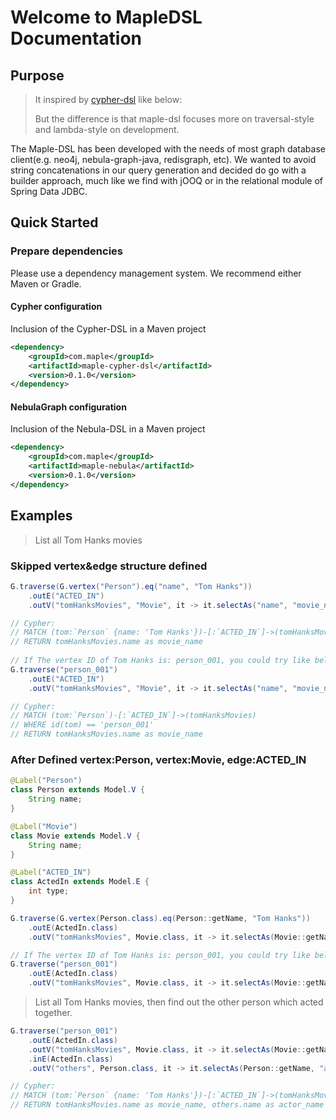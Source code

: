 # Welcome to MapleDSL Documentation

## Purpose
> It inspired by [cypher-dsl](https://github.com/neo4j-contrib/cypher-dsl) like below:
> 
> But the difference is that maple-dsl focuses more on traversal-style and lambda-style on development.

The Maple-DSL has been developed with the needs of most graph database client(e.g. neo4j, nebula-graph-java, redisgraph, etc).
We wanted to avoid string concatenations in our query generation and decided do go with a builder approach, much like we find with jOOQ or in the relational module of Spring Data JDBC.

## Quick Started

### Prepare dependencies
Please use a dependency management system. We recommend either Maven or Gradle.

#### Cypher configuration
Inclusion of the Cypher-DSL in a Maven project
```xml
<dependency>
    <groupId>com.maple</groupId>
    <artifactId>maple-cypher-dsl</artifactId>
    <version>0.1.0</version>
</dependency>
```

#### NebulaGraph configuration
Inclusion of the Nebula-DSL in a Maven project
```xml
<dependency>
    <groupId>com.maple</groupId>
    <artifactId>maple-nebula</artifactId>
    <version>0.1.0</version>
</dependency>
```

## Examples
> List all Tom Hanks movies

### Skipped vertex&edge structure defined
```java
G.traverse(G.vertex("Person").eq("name", "Tom Hanks"))
    .outE("ACTED_IN")
    .outV("tomHanksMovies", "Movie", it -> it.selectAs("name", "movie_name"));

// Cypher: 
// MATCH (tom:`Person` {name: 'Tom Hanks'})-[:`ACTED_IN`]->(tomHanksMovies)
// RETURN tomHanksMovies.name as movie_name
        
// If The vertex ID of Tom Hanks is: person_001, you could try like below:
G.traverse("person_001")
    .outE("ACTED_IN")
    .outV("tomHanksMovies", "Movie", it -> it.selectAs("name", "movie_name"));

// Cypher: 
// MATCH (tom:`Person`)-[:`ACTED_IN`]->(tomHanksMovies)
// WHERE id(tom) == 'person_001'
// RETURN tomHanksMovies.name as movie_name
```

### After Defined vertex:Person, vertex:Movie, edge:ACTED_IN
```java
@Label("Person")
class Person extends Model.V {
    String name;
}

@Label("Movie")
class Movie extends Model.V {
    String name;
}

@Label("ACTED_IN")
class ActedIn extends Model.E {
    int type;
}

G.traverse(G.vertex(Person.class).eq(Person::getName, "Tom Hanks"))
    .outE(ActedIn.class)
    .outV("tomHanksMovies", Movie.class, it -> it.selectAs(Movie::getName, "movie_name"));

// If The vertex ID of Tom Hanks is: person_001, you could try like below:
G.traverse("person_001")
    .outE(ActedIn.class)
    .outV("tomHanksMovies", Movie.class, it -> it.selectAs(Movie::getName, "movie_name"));
```

> List all Tom Hanks movies, then find out the other person which acted together.
```java
G.traverse("person_001")
    .outE(ActedIn.class)
    .outV("tomHanksMovies", Movie.class, it -> it.selectAs(Movie::getName, "movie_name"))
    .inE(ActedIn.class)    
    .outV("others", Person.class, it -> it.selectAs(Person::getName, "actor_name"))

// Cypher: 
// MATCH (tom:`Person` {name: 'Tom Hanks'})-[:`ACTED_IN`]->(tomHanksMovies)<-[:`ACTED_IN`]-(others:`Person)
// RETURN tomHanksMovies.name as movie_name, others.name as actor_name
```